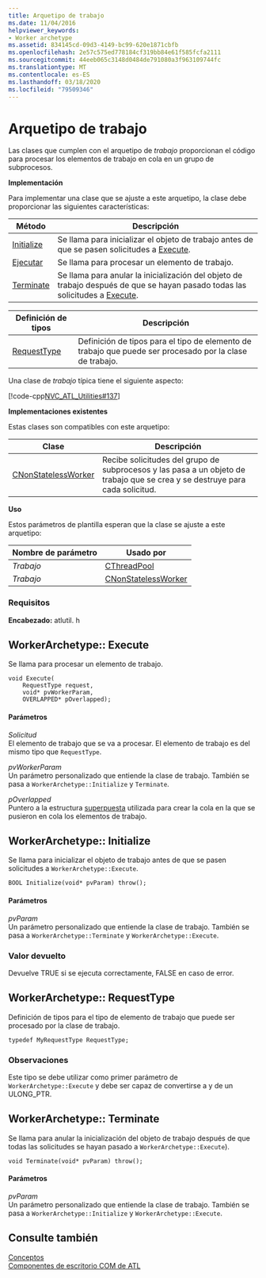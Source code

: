 ```yaml
---
title: Arquetipo de trabajo
ms.date: 11/04/2016
helpviewer_keywords:
- Worker archetype
ms.assetid: 834145cd-09d3-4149-bc99-620e1871cbfb
ms.openlocfilehash: 2e57c575ed778184cf319bb84e61f585fcfa2111
ms.sourcegitcommit: 44eeb065c3148d0484de791080a3f963109744fc
ms.translationtype: MT
ms.contentlocale: es-ES
ms.lasthandoff: 03/18/2020
ms.locfileid: "79509346"
---
```

# <a name="worker-archetype"></a>Arquetipo de trabajo

Las clases que cumplen con el arquetipo de *trabajo* proporcionan el código para procesar los elementos de trabajo en cola en un grupo de subprocesos.

**Implementación**

Para implementar una clase que se ajuste a este arquetipo, la clase debe proporcionar las siguientes características:

|Método|Descripción|
|------------|-----------------|
|[Initialize](#initialize)|Se llama para inicializar el objeto de trabajo antes de que se pasen solicitudes a [Execute](#execute).|
|[Ejecutar](#execute)|Se llama para procesar un elemento de trabajo.|
|[Terminate](#terminate)|Se llama para anular la inicialización del objeto de trabajo después de que se hayan pasado todas las solicitudes a [Execute](#execute).|

|Definición de tipos|Descripción|
|-------------|-----------------|
|[RequestType](#requesttype)|Definición de tipos para el tipo de elemento de trabajo que puede ser procesado por la clase de trabajo.|

Una clase de *trabajo* típica tiene el siguiente aspecto:

[!code-cpp[NVC_ATL_Utilities#137](../../atl/codesnippet/cpp/worker-archetype_1.cpp)]

**Implementaciones existentes**

Estas clases son compatibles con este arquetipo:

|Clase|Descripción|
|-----------|-----------------|
|[CNonStatelessWorker](../../atl/reference/cnonstatelessworker-class.md)|Recibe solicitudes del grupo de subprocesos y las pasa a un objeto de trabajo que se crea y se destruye para cada solicitud.|

**Uso**

Estos parámetros de plantilla esperan que la clase se ajuste a este arquetipo:

|Nombre de parámetro|Usado por|
|--------------------|-------------|
|*Trabajo*|[CThreadPool](../../atl/reference/cthreadpool-class.md)|
|*Trabajo*|[CNonStatelessWorker](../../atl/reference/cnonstatelessworker-class.md)|

### <a name="requirements"></a>Requisitos

**Encabezado:** atlutil. h

## <a name="workerarchetypeexecute"></a><a name="execute"></a>WorkerArchetype:: Execute

Se llama para procesar un elemento de trabajo.

```
void Execute(
    RequestType request,
    void* pvWorkerParam,
    OVERLAPPED* pOverlapped);
```

#### <a name="parameters"></a>Parámetros

*Solicitud*<br/>
El elemento de trabajo que se va a procesar. El elemento de trabajo es del mismo tipo que `RequestType`.

*pvWorkerParam*<br/>
Un parámetro personalizado que entiende la clase de trabajo. También se pasa a `WorkerArchetype::Initialize` y `Terminate`.

*pOverlapped*<br/>
Puntero a la estructura [superpuesta](/windows/win32/api/minwinbase/ns-minwinbase-overlapped) utilizada para crear la cola en la que se pusieron en cola los elementos de trabajo.

## <a name="workerarchetypeinitialize"></a><a name="initialize"></a>WorkerArchetype:: Initialize

Se llama para inicializar el objeto de trabajo antes de que se pasen solicitudes a `WorkerArchetype::Execute`.

```
BOOL Initialize(void* pvParam) throw();
```

#### <a name="parameters"></a>Parámetros

*pvParam*<br/>
Un parámetro personalizado que entiende la clase de trabajo. También se pasa a `WorkerArchetype::Terminate` y `WorkerArchetype::Execute`.

### <a name="return-value"></a>Valor devuelto

Devuelve TRUE si se ejecuta correctamente, FALSE en caso de error.

## <a name="workerarchetyperequesttype"></a><a name="requesttype"></a>WorkerArchetype:: RequestType

Definición de tipos para el tipo de elemento de trabajo que puede ser procesado por la clase de trabajo.

```
typedef MyRequestType RequestType;
```

### <a name="remarks"></a>Observaciones

Este tipo se debe utilizar como primer parámetro de `WorkerArchetype::Execute` y debe ser capaz de convertirse a y de un ULONG_PTR.

## <a name="workerarchetypeterminate"></a><a name="terminate"></a>WorkerArchetype:: Terminate

Se llama para anular la inicialización del objeto de trabajo después de que todas las solicitudes se hayan pasado a `WorkerArchetype::Execute`).

```
void Terminate(void* pvParam) throw();
```

#### <a name="parameters"></a>Parámetros

*pvParam*<br/>
Un parámetro personalizado que entiende la clase de trabajo. También se pasa a `WorkerArchetype::Initialize` y `WorkerArchetype::Execute`.

## <a name="see-also"></a>Consulte también

[Conceptos](../../atl/active-template-library-atl-concepts.md)<br/>
[Componentes de escritorio COM de ATL](../../atl/atl-com-desktop-components.md)
